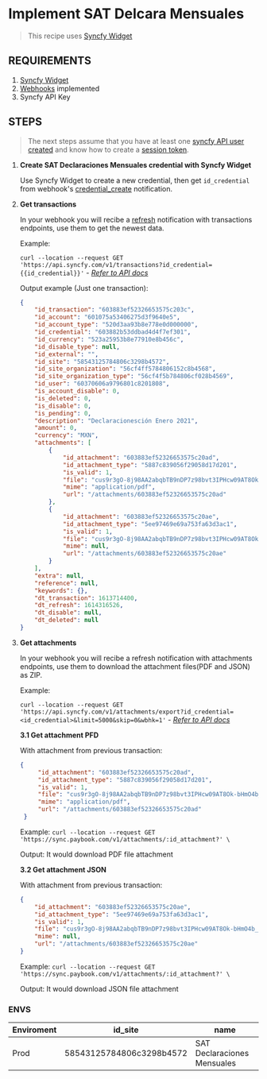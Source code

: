 # Implement SAT Delcara Mensuales

> This recipe uses [Syncfy Widget][syncfy-widget-docs]


## REQUIREMENTS 
1. [Syncfy Widget][syncfy-widget-docs]
2. [Webhooks][syncfy-webhook-docs] implemented
3. Syncfy API Key

## STEPS
> The next steps assume that you have at least one [syncfy API user created][syncfy-post-user] and know how to create a [session token][syncfy-post-sesions]. 

1. **Create SAT Declaraciones Mensuales credential with Syncfy Widget**
    
    Use Syncfy Widget to create a new credential, then get `id_credential` from webhook's [credential_create][syncfy-webhook-events] notification.

2. **Get transactions**
    
    In your webhook you will recibe a [refresh][syncfy-webhook-events] notification with transactions endpoints, use them to get the newest data.

    Example:

    `curl --location --request GET 'https://api.syncfy.com/v1/transactions?id_credential={{id_credential}}'` - [*Refer to API docs*][syncfy-transactions-docs]

    Output example (Just one transaction):
    ```json
    {
        "id_transaction": "603883ef52326653575c203c",
        "id_account": "601075a53406275d3f9640e5",
        "id_account_type": "520d3aa93b8e778e0d000000",
        "id_credential": "603882b53ddbad4d4f7ef301",
        "id_currency": "523a25953b8e77910e8b456c",
        "id_disable_type": null,
        "id_external": "",
        "id_site": "58543125784806c3298b4572",
        "id_site_organization": "56cf4ff5784806152c8b4568",
        "id_site_organization_type": "56cf4f5b784806cf028b4569",
        "id_user": "60370606a9796801c8201808",
        "is_account_disable": 0,
        "is_deleted": 0,
        "is_disable": 0,
        "is_pending": 0,
        "description": "Declaracionesción Enero 2021",
        "amount": 0,
        "currency": "MXN",
        "attachments": [
            {
                "id_attachment": "603883ef52326653575c20ad",
                "id_attachment_type": "5887c839056f29058d17d201",
                "is_valid": 1,
                "file": "cus9r3gO-8j98AA2abqbTB9nDP7z98bvt3IPHcw09AT8Ok-bHmO4b_n4Fp1j-UQB1d6Rf8T8d9QpAoIXLucZaig2.pdf",
                "mime": "application/pdf",
                "url": "/attachments/603883ef52326653575c20ad"
            },
            {
                "id_attachment": "603883ef52326653575c20ae",
                "id_attachment_type": "5ee97469e69a753fa63d3ac1",
                "is_valid": 1,
                "file": "cus9r3gO-8j98AA2abqbTB9nDP7z98bvt3IPHcw09AT8Ok-bHmO4b_n4Fp1j-UQB1d6Rf8T8d9QpAoIXLucZaig2.json",
                "mime": null,
                "url": "/attachments/603883ef52326653575c20ae"
            }
        ],
        "extra": null,
        "reference": null,
        "keywords": {},
        "dt_transaction": 1613714400,
        "dt_refresh": 1614316526,
        "dt_disable": null,
        "dt_deleted": null
    }
    ```
3. **Get attachments**

    In your webhook you will recibe a refresh notification with attachments endpoints, use them to download the attachment files(PDF and JSON) as ZIP.
    
    Example:

    `curl --location --request GET 'https://api.syncfy.com/v1/attachments/export?id_credential=<id_credential>&limit=5000&skip=0&wbhk=1'` - [*Refer to API docs*][syncfy-attachments-docs]


   **3.1 Get attachment PFD**

   With attachment from previous transaction:
   
   ```json
   {
        "id_attachment": "603883ef52326653575c20ad",
        "id_attachment_type": "5887c839056f29058d17d201",
        "is_valid": 1,
        "file": "cus9r3gO-8j98AA2abqbTB9nDP7z98bvt3IPHcw09AT8Ok-bHmO4b_n4Fp1j-UQB1d6Rf8T8d9QpAoIXLucZaig2.pdf",
        "mime": "application/pdf",
        "url": "/attachments/603883ef52326653575c20ad"
    }
   ```

    Example:
    `curl --location --request GET 'https://sync.paybook.com/v1/attachments/:id_attachment?' \`

    Output:
    It would download PDF file attachment

    **3.2 Get attachment JSON**

    With attachment from previous transaction:
   
    ```json
    {
        "id_attachment": "603883ef52326653575c20ae",
        "id_attachment_type": "5ee97469e69a753fa63d3ac1",
        "is_valid": 1,
        "file": "cus9r3gO-8j98AA2abqbTB9nDP7z98bvt3IPHcw09AT8Ok-bHmO4b_n4Fp1j-UQB1d6Rf8T8d9QpAoIXLucZaig2.json",
        "mime": null,
        "url": "/attachments/603883ef52326653575c20ae"
    }
    ```

    Example:
    `curl --location --request GET 'https://sync.paybook.com/v1/attachments/:id_attachment?' \`

    Output:
    It would download JSON file attachment

### ENVS

Enviroment | id_site | name 
------ | ------ | ------
Prod   | 58543125784806c3298b4572 | SAT Declaraciones Mensuales

 [//]: # 
[syncfy-widget-docs]: <https://syncfy.com/w/en/sync/public/app/(section:docs/mx/sync-tax/widget/overview)>
[syncfy-webhook-docs]: <https://syncfy.com/w/en/sync/public/app/(section:docs/mx/sync-tax/webhooks/overview)>
[syncfy-webhook-events]: <https://syncfy.com/w/en/sync/public/app/(section:docs/mx/sync-tax/webhooks/events)>
[syncfy-post-user]: <https://syncfy.com/w/en/sync/public/app/(section:docs/mx/sync-tax/api/users)?method=POST&path=%2Fv1%2Fusers>
[syncfy-post-sesions]: <https://syncfy.com/w/en/sync/public/app/(section:docs/mx/sync-tax/api/sessions)?method=POST&path=%2Fv1%2Fsessions>
[syncfy-transactions-docs]: <https://syncfy.com/w/en/sync/public/app/(section:docs/mx/sync-tax/api/transactions)?method=GET&path=%2Fv1%2Ftransactions>
[syncfy-attachments-docs]: <https://syncfy.com/w/en/sync/public/app/(section:docs/mx/sync-tax/api/attachments)?method=GET&path=%2Fv1%2Fattachments%2F:sync_id_attachment>
[syncfy-attachments-json-docs]: <https://syncfy.com/w/en/sync/public/app/(section:docs/mx/sync-tax/api/attachments)?method=GET&path=%2Fv1%2Fattachments%2F:sync_id_attachment%2Fjson>